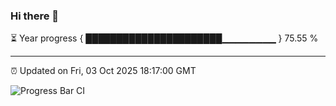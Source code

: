 ### Hi there 👋

⏳ Year progress { ██████████████████████▁▁▁▁▁▁▁▁ } 75.55 %

---

⏰ Updated on Fri, 03 Oct 2025 18:17:00 GMT

![Progress Bar CI](https://github.com/code-lakshay/GitHub-Actions-Demo/workflows/Progress%20Bar%20CI/badge.svg)

